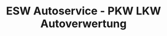 ---
title: "ESW Autoservice - PKW LKW Autoverwertung"
url: /koenigstein/esw-autoservice-pkw-lkw-autoverwertung/
shop: Autowerkstatt
---